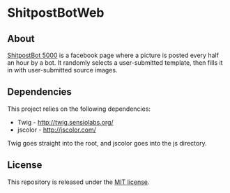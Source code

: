 # ShitpostBotWeb

## About
[ShitpostBot 5000](https://www.facebook.com/shitpostbot/) is a facebook page where a picture is posted every half an hour by a bot. It randomly selects a user-submitted template, then fills it in with user-submitted source images.

## Dependencies
This project relies on the following dependencies:

* Twig - http://twig.sensiolabs.org/
* jscolor - http://jscolor.com/

Twig goes straight into the root, and jscolor goes into the js directory.

## License
This repository is released under the [MIT license](LICENSE).